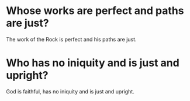 # Whose works are perfect and paths are just?

The work of the Rock is perfect and his paths are just.

# Who has no iniquity and is just and upright?

God is faithful, has no iniquity and is just and upright.
